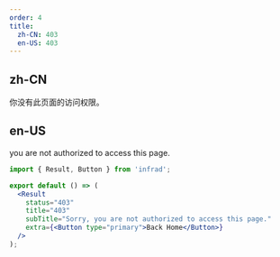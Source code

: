 ```yaml
---
order: 4
title:
  zh-CN: 403
  en-US: 403
---
```


## zh-CN

你没有此页面的访问权限。

## en-US

you are not authorized to access this page.

```jsx
import { Result, Button } from 'infrad';

export default () => (
  <Result
    status="403"
    title="403"
    subTitle="Sorry, you are not authorized to access this page."
    extra={<Button type="primary">Back Home</Button>}
  />
);
```
